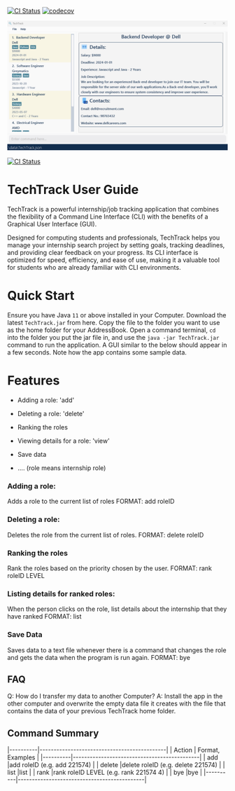 [![CI Status](https://github.com/se-edu/addressbook-level3/workflows/Java%20CI/badge.svg)](https://github.com/se-edu/addressbook-level3/actions)
[![codecov](https://codecov.io/gh/nus-cs2103-AY2223S2/tp/branch/master/graph/badge.svg?token=SNV76O467D)](https://codecov.io/gh/nus-cs2103-AY2223S2/tp)

![Ui](docs/images/Ui.png)

[![CI Status](https://github.com/se-edu/addressbook-level3/workflows/Java%20CI/badge.svg)](https://github.com/se-edu/addressbook-level3/actions)

# TechTrack User Guide

TechTrack is a powerful internship/job tracking application that combines the flexibility of a Command Line Interface (CLI) with the benefits of a Graphical User Interface (GUI).

Designed for computing students and professionals, TechTrack helps you manage your internship search project by setting goals, tracking deadlines, and providing clear feedback on your progress. Its CLI interface is optimized for speed, efficiency, and ease of use, making it a valuable tool for students who are already familiar with CLI environments.

# Quick Start
Ensure you have Java `11` or above installed in your Computer.
Download the latest `TechTrack.jar` from here.
Copy the file to the folder you want to use as the home folder for your AddressBook.
Open a command terminal, `cd` into the folder you put the jar file in, and use the `java -jar TechTrack.jar` command to run the application.
A GUI similar to the below should appear in a few seconds. Note how the app contains some sample data.


# Features
- Adding a role: 'add'
- Deleting a role: 'delete'
- Ranking the roles
- Viewing details for a role: 'view'
- Save data

- ....
  (role means internship role)
### Adding a role:
Adds a role to the current list of roles
FORMAT: add roleID

### Deleting a role:
Deletes the role from the current list of roles.
FORMAT: delete roleID



### Ranking the roles
Rank the roles based on the priority chosen by the user.
FORMAT: rank roleID LEVEL

### Listing details for ranked roles:
When the person clicks on the role, list details about the internship that they have ranked
FORMAT: list

### Save Data
Saves data to a text file whenever there is a command that changes the role and gets the data when the program is run again.
FORMAT: bye


## FAQ
Q: How do I transfer my data to another Computer?
A: Install the app in the other computer and overwrite the empty data file it creates with the file that contains the data of your previous TechTrack home folder.


## Command Summary

|----------|---------------------------------------------|
| Action   | Format, Examples                            |
|----------|---------------------------------------------|
| add      |add roleID (e.g. add 221574)                 |
| delete   |delete roleID (e.g. delete 221574)           |
| list     |list                                         |
| rank     |rank roleID LEVEL (e.g. rank 221574 4)       |
| bye      |bye                                          |
|----------|---------------------------------------------|
